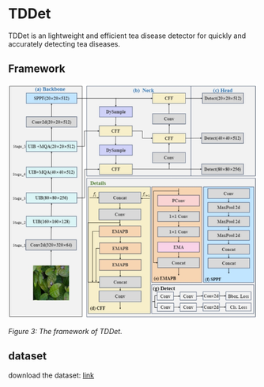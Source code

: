 # TDDet

TDDet is an lightweight and efficient tea disease detector for quickly and accurately detecting tea diseases.

## Framework

![](./TDDet.png)

*Figure 3: The framework of TDDet.*

## dataset

download the dataset: [link](https://pan.baidu.com/s/1cACKNPdyohigHbc8gRZ7ng?pwd=4d02) 
